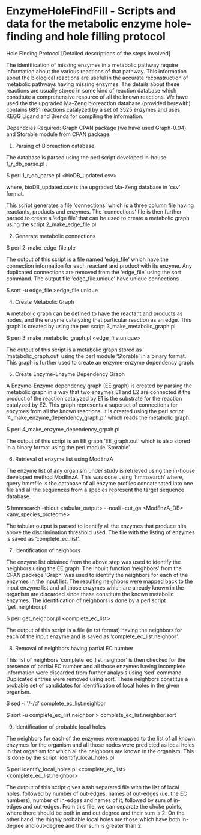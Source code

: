 # EnzymeHoleFindFill - Scripts and data for the metabolic enzyme hole-finding and hole filling protocol

Hole Finding Protocol [Detailed descriptions of the steps involved]

The identification of missing enzymes in a metabolic pathway require information about the various reactions of that pathway. This information about the biological reactions are useful in the accurate reconstruction of metabolic pathways having missing enzymes. The details about these reactions are usually stored in some kind of reaction database which constitute a comprehensive resource of all the known reactions. We have used the the upgraded Ma-Zeng bioreaction database (provided herewith) contains 6851 reactions catalyzed by a set of 3525 enzymes and uses KEGG Ligand and Brenda for compiling the information.

Dependcies Required: Graph CPAN package (we have used Graph-0.94) and Storable module from CPAN package.

1. Parsing of Bioreaction database

The database is parsed using the perl script developed in-house 1_r_db_parse.pl .



$ perl 1_r_db_parse.pl <bioDB_updated.csv>


where, bioDB_updated.csv is the upgraded Ma-Zeng database in ‘csv’ format.

This script generates a file ‘connections’ which is a three column file having reactants, products and enzymes. The ‘connections’ file is then further parsed to create a ‘edge file’ that can be used to create a metabolic graph using the script 2_make_edge_file.pl

2. Generate metabolic connections



$ perl 2_make_edge_file.ple <connections>


The output of this script is a file named ‘edge_file’ which have the connection information for each reactant and product with its enzyme. Any duplicated connections are removed from the ‘edge_file’ using the sort command. The output file 'edge_file.unique' have unique connections .


$ sort -u edge_file >edge_file.unique


4. Create Metabolic Graph

A metabolic graph can be defined to have the reactant and products as nodes, and the enzyme catalyzing that particular reaction as an edge. This graph is created by using the perl script 3_make_metabolic_graph.pl
 

$ perl 3_make_metabolic_graph.pl <edge_file.unique>

The output of this script is a metabolic graph stored as ‘metabolic_graph.out’ using the perl module ‘Storable’ in a binary format. This graph is further used to create an enzyme-enzyme dependency graph.

5. Create Enzyme-Enzyme Dependency Graph

A Enzyme-Enzyme dependency graph (EE graph) is created by parsing the metabolic graph in a way that two enzymes E1 and E2 are connected if the product of the reaction catalyzed by E1 is the substrate for the reaction catalyzed by E2. This graph represents a superset of connections for enzymes from all the known reactions. It is created using the perl script '4_make_enzyme_dependency_graph.pl' which reads the metabolic graph.


$ perl 4_make_enzyme_dependency_grpah.pl


The output of this script is an EE graph ‘EE_graph.out’ which is also stored in a binary format using the perl module ‘Storable’.

6. Retrieval of enzyme list using ModEnzA

The enzyme list of any organism under study is retrieved using the in-house developed method ModEnzA. This was done using ‘hmmsearch’ where, query hmmfile is the database of all enzyme profiles concatenated into one file and all the sequences from a species represent the target sequence database.


$ hmmsearch –tblout <tabular_output> --noali –cut_ga <ModEnzA_DB> <any_species_proteome>


The tabular output is parsed to identify all the enzymes that produce hits above the discrimination threshold used. The file with the listing of enzymes is saved as ‘complete_ec_list’.

7. Identification of neighbors

The enzyme list obtained from the above step was used to identify the neighbors using the EE graph. The inbuilt function ‘neighbors’ from the CPAN package ‘Graph’ was used to identify the neighbors for each of the enzymes in the input list. The resulting neighbors were mapped back to the input enzyme list and all those enzymes which are already known in the organism are discarded since these constitute the known metabolic enzymes. The identification of neighbors is done by a perl script 'get_neighbor.pl'
 

$ perl get_neighbor.pl <complete_ec_list>


The output of this script is a file (in txt format) having the neighbors for each of the input enzyme and is saved as ‘complete_ec_list.neighbor’.

8. Removal of neighbors having partial EC number

This list of neighbors ‘complete_ec_list.neighbor’ is then checked for the presence of partial EC number and all those enzymes having incomplete information were discarded from further analysis using ‘sed’ command. Duplicated entries were removed using sort. These neighbors constitue a probable set of candidates for identification of local holes in the given organism.


$ sed -i '/-/d'	complete_ec_list.neighbor

$ sort -u complete_ec_list.neighbor > complete_ec_list.neighbor.sort


9. Identification of probable local holes

The neighbors for each of the enzymes were mapped to the list of all known enzymes for the organism and all those nodes were predicted as local holes in that organism for which all the neighbors are known in the organism. This is done by the script 'identify_local_holes.pl'


$ perl identify_local_holes.pl <complete_ec_list> <complete_ec_list.neighbor>


The output of this script gives a tab separated file with the list of local holes, followed by number of out-edges, names of out-edges (i.e. the EC numbers), number of in-edges and names of it, followed by sum of in-edges and out-edges. From this file, we can separate the choke points, where there should be both in and out degree and their sum is 2. On the other hand, the lhighly probable local holes are those which have both in-degree and out-degree and their sum is greater than 2.

